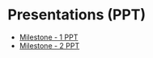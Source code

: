 # Presentations (PPT)
- [Milestone - 1 PPT](https://docs.google.com/presentation/d/1Y73U39DpElhee9wd6eaC1w4A0nekxpBV/edit?usp=sharing&ouid=101659076502568375559&rtpof=true&sd=true)
- [Milestone - 2 PPT](https://docs.google.com/presentation/d/1zPgV0-aTqxUkSXuXdJ-noZCUnxIXFr3y/edit?usp=sharing&ouid=101659076502568375559&rtpof=true&sd=true)

